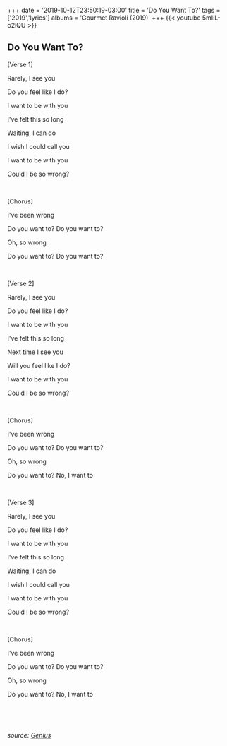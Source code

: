 +++
date = '2019-10-12T23:50:19-03:00'
title = 'Do You Want To?'
tags = ['2019','lyrics']
albums = 'Gourmet Ravioli (2019)'
+++
{{< youtube 5mIiL-o2lQU >}}

## Do You Want To?

[Verse 1]

Rarely, I see you

Do you feel like I do?

I want to be with you

I've felt this so long

Waiting, I can do

I wish I could call you

I want to be with you

Could I be so wrong?

&nbsp;

[Chorus]

I've been wrong

Do you want to? Do you want to?

Oh, so wrong

Do you want to? Do you want to?

&nbsp;

[Verse 2]

Rarely, I see you

Do you feel like I do?

I want to be with you

I've felt this so long

Next time I see you

Will you feel like I do?

I want to be with you

Could I be so wrong?

&nbsp;

[Chorus]

I've been wrong

Do you want to? Do you want to?

Oh, so wrong

Do you want to? No, I want to

&nbsp;

[Verse 3]

Rarely, I see you

Do you feel like I do?

I want to be with you

I've felt this so long

Waiting, I can do

I wish I could call you

I want to be with you

Could I be so wrong?

&nbsp;

[Chorus]

I've been wrong

Do you want to? Do you want to?

Oh, so wrong

Do you want to? No, I want to

&nbsp;

&nbsp;

_source: [Genius](https://genius.com/artists/First-of-october)_
